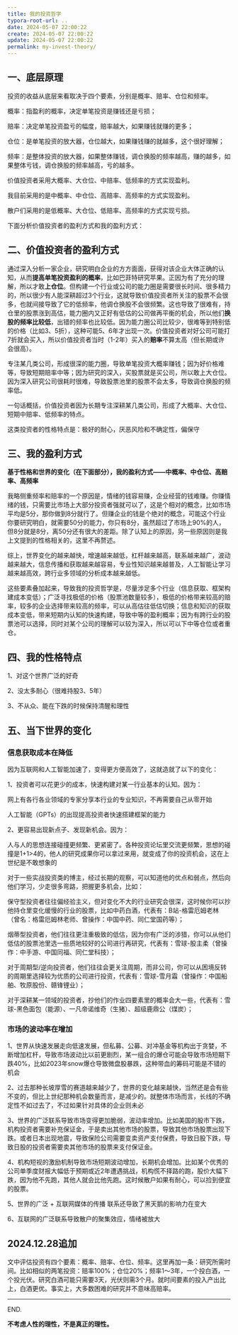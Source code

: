 ```yaml
---
title: 我的投资哲学
typora-root-url: ..
date: 2024-05-07 22:00:22
create: 2024-05-07 22:00:22
update: 2024-05-07 22:00:22
permalink: my-invest-theory/
---
```



## 一、底层原理

投资的收益从底层来看取决于四个要素，分别是概率、赔率、仓位和频率。

概率：指盈利的概率，决定单笔投资是赚钱还是亏损；

赔率：决定单笔投资盈亏的幅度，赔率越大，如果赚钱就赚的更多；

仓位：是单笔投资的放大器，仓位越大，如果赚钱赚的就越多，这个很好理解；

频率：是整体投资的放大器，如果整体赚钱，调仓换股的频率越高，赚的越多，如果整体亏钱，调仓换股的频率越高，亏的越多。

价值投资者采用大概率、大仓位、中赔率、低频率的方式实现盈利。

我目前采用的是中概率、中仓位、高赔率、高频率的方式实现盈利。

散户们采用的是低概率、大仓位、低赔率、高频率的方式实现亏损。

下面分析价值投资者的盈利方式和我的盈利方式：



## 二、价值投资者的盈利方式

通过深入分析一家企业，研究明白企业的方方面面，获得对该企业大体正确的认知，从而**提高单笔投资盈利的概率**，比如巴菲特研究苹果。正因为有了充分的理解，所以才敢**上仓位**。但构建一个行业或公司的能力圈是需要很长时间、很多精力的，所以很少有人能深耕超过3个行业，这就导致价值投资者所关注的股票不会很多，也就间接导致了它的低频率，他调仓换股不会很频繁。这也导致了很难有，持仓里的股票涨到高估，能力圈内又正好有低估的公司做再平衡的机会，所以他们**换股的频率比较低**，出错的频率也比较低。因为能力圈公司比较少，很难等到特别低的价格（比如3、5折），这种可能5、6年才出现一次。价值投资者对好公司可能打7折就会买入，所以价值投资者当时（1-2年）买入的**赔率**不算太高（但长期或许会很高）。

专注某几类公司，形成很深的能力圈，导致单笔投资大概率赚钱；因为好价格难等，导致短期赔率中等；因为研究的深入，买股票就是买公司，所以敢上大仓位。因为深入研究公司很耗时很难，导致股票池里的股票不会太多，导致调仓换股的频率低。

一句话概括，价值投资者因为长期专注深耕某几类公司，形成了大概率、大仓位、短期中赔率、低频率的特点。

这类投资者的性格特点是：极好的耐心，厌恶风险和不确定性，偏保守


## 三、我的盈利方式

**基于性格和世界的变化（在下面部分），我的盈利方式——中概率、中仓位、高赔率、高频率**

我略侧重频率和赔率的一个原因是，情绪的钱容易赚，企业经营的钱难赚。你赚情绪的钱，只需要比市场上大部分投资者强就可以了，这是个相对的概念，比如市场平均是5分，那你做到8分就行了。但赚企业的钱是个绝对的概念，可能这个行业你要研究明白，就需要50分的能力，你只有8分，虽然超过了市场上90%的人，但8分就是8分，离50分还有很大的差距。除了认知上的原因，另一些原因则是我上文提到的性格相关的，这里不再赘述。

综上，世界变化的越来越快，增速越来越低，杠杆越来越高，联系越来越广，波动越来越大，信息传播和获取越来越容易，专业性知识越来越普及，人工智能让学习越来越高效，跨行业多领域的分析成本越来越低。

这些要素叠加起来，导致我的投资哲学是，尽量涉足多个行业（信息获取、框架构建成本变低）；广泛寻找极低的价格（股票池数量较多），极低的价格带来较高的赔率，较多的企业选择带来较高的频率，可以从高估往低估切换；信息和知识的获取成本变低，带来短期内认知的快速构建，导致中等的盈利概率；因为有跨行业的股票池可以选择，同时对某个公司的理解可以较为深入，所以可以下中等仓位或者重仓。



## 四、我的性格特点

1、对这个世界广泛的好奇

2、没太多耐心（很难持股3、5年）

3、不从众、能在下跌的时候保持清醒和理性



## 五、当下世界的变化



### 信息获取成本在降低

因为互联网和人工智能加速了，变得更方便高效了，这就造就了以下的变化：

1、投资者可以花更少的成本，快速构建对某一行业基本的认知。因为：

网上有各行各业领域的专家分享本行业的专业知识，不再需要自己从零开始

人工智能（GPTs）的出现提高投资者快速搭建框架的能力

2、更容易出现新点子、发现新机会。因为：

人与人的思想连接碰撞更频繁、更紧密了。各种投资论坛里交流更频繁，思想的碰撞是1+1>4的，他人的研究成果你可以拿过来用，就变成了你的投资机会，这在上世纪是不敢想象的

对于一些实战投资类的博主，经过长期的观察，可以知道他的优点和弱点，然后向他们学习，少走很多弯路，把握更多机会，比如：

保守型投资者往往偏经验主义，但对变化不大的行业研究会很深，这时候你可以抄他持仓里变化缓慢的行业的股票，比如中药白酒，代表有：B站-格雷厄姆老林（曾名：格雷厄姆林老师、曾操作：中国中药、同仁堂国药等）；

烟蒂型投资者，他们往往更注重极致的低估，因为你有广泛的涉猎，你可以从他们低估的股票池里选一些质地较好的公司进行再研究，代表有：雪球-股主柔（曾操作：中手游、中国同福、同仁堂科技）；

对于周期型/逆向投资者，他们往往会更关注周期，而非公司，你可以从困境反转的周期里选择较为优质的公司进行投资，代表有：雪球-雪月霜（曾操作：中国船舶、牧原股份、赣锋锂业）；

对于深耕某一领域的投资者，抄他们的作业四要素里的概率会大一些，代表有：雪球-黑色面包（能源）、一凡帝诺维奇（生猪）、超级鹿鼎公（煤炭）；

### 市场的波动率在增加

1、世界从快速发展走向低速发展，但私募、公募、对冲基金等机构出于贪婪，不断增加杠杆，导致市场波动比以前更剧烈，某一组合的爆仓可能会导致市场短期下跌40%，比如2023年snow爆仓导致微盘股暴跌，这种带血的筹码可能是不错的机会

2、过去那种长坡厚雪的赛道越来越少了，世界的变化越来越快，当然还是会有些不变的，但比上世纪那种机会数量而言，是减少的。就整体市场而言，长线的不确定性不如过去了，不过如果针对具体的企业则未必

3、世界的广泛联系导致市场变得更加脆弱，波动率增加。比如美国的股市下跌，机构投资者需要补充保证金，于是卖出其他市场的股票，导致其他市场股票出现下跌。或者日本出现地震，导致保险公司需要变卖资产支付保费，导致日股下跌，导致日股的投资者需要卖其他市场的股票来支付保证金。

4、机构短视的激励机制导致市场短期波动增加，长期机会增加。比如某个优秀的公司单季度财报大幅低于预期或近2年遭遇挑战，机构慌不择路的跑，股价大幅下跌，因为他不先跑，其他人就会比他先跑。这时候散户如果有耐心，可以捡到便宜的股票。

5、世界的广泛 + 互联网媒体的传播 联系还导致了黑天鹅的影响力在变大

6、互联网的广泛联系导致散户的聚集效应，情绪被放大


## 2024.12.28追加

文中评估投资有四个要素：概率、赔率、仓位、频率。这里再加一条：研究所需时间。比如相似的两笔投资：赔率100%；仓位20%；频率1～3年，一个投白酒，一个投光伏。研究白酒可能只需要3天，光伏则需3个月。就时间要素的投入产出比上，白酒更优。事实上，大多数困难的研究并不意味高赔率。




----

END. 


**不考虑人性的理性，不是真正的理性。**

